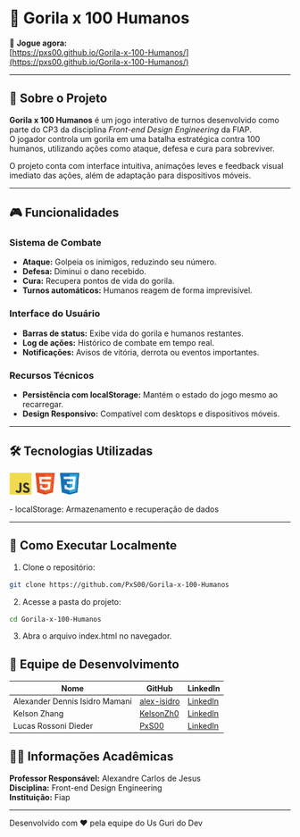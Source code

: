 # 🦍 Gorila x 100 Humanos

🔗 **Jogue agora:**  
[https://pxs00.github.io/Gorila-x-100-Humanos/](https://pxs00.github.io/Gorila-x-100-Humanos/)

---

## 📌 Sobre o Projeto

**Gorila x 100 Humanos** é um jogo interativo de turnos desenvolvido como parte do CP3 da disciplina *Front-end Design Engineering* da FIAP.  
O jogador controla um gorila em uma batalha estratégica contra 100 humanos, utilizando ações como ataque, defesa e cura para sobreviver.

O projeto conta com interface intuitiva, animações leves e feedback visual imediato das ações, além de adaptação para dispositivos móveis.

---

## 🎮 Funcionalidades

### Sistema de Combate
- **Ataque:** Golpeia os inimigos, reduzindo seu número.
- **Defesa:** Diminui o dano recebido.
- **Cura:** Recupera pontos de vida do gorila.
- **Turnos automáticos:** Humanos reagem de forma imprevisível.

### Interface do Usuário
- **Barras de status:** Exibe vida do gorila e humanos restantes.
- **Log de ações:** Histórico de combate em tempo real.
- **Notificações:** Avisos de vitória, derrota ou eventos importantes.

### Recursos Técnicos
- **Persistência com localStorage:** Mantém o estado do jogo mesmo ao recarregar.
- **Design Responsivo:** Compatível com desktops e dispositivos móveis.

---

## 🛠️ Tecnologias Utilizadas
<p align="left">
  <img src="https://raw.githubusercontent.com/devicons/devicon/master/icons/javascript/javascript-original.svg" width="40" />
  <img src="https://raw.githubusercontent.com/devicons/devicon/master/icons/html5/html5-original.svg" width="40" />
  <img src="https://raw.githubusercontent.com/devicons/devicon/master/icons/css3/css3-original.svg" width="40" />
</p>
- localStorage: Armazenamento e recuperação de dados

---

## 🚀 Como Executar Localmente

1. Clone o repositório:

```bash
git clone https://github.com/PxS00/Gorila-x-100-Humanos
```

2. Acesse a pasta do projeto:
```bash
cd Gorila-x-100-Humanos
```

3. Abra o arquivo index.html no navegador.

## 👥 Equipe de Desenvolvimento

| Nome                           | GitHub                                        | LinkedIn                                                                |
| ------------------------------ | --------------------------------------------- | ----------------------------------------------------------------------- |
| Alexander Dennis Isidro Mamani | [alex-isidro](https://github.com/alex-isidro) | [LinkedIn](https://www.linkedin.com/in/alexander-dennis-a3b48824b/)     |
| Kelson Zhang                   | [KelsonZh0](https://github.com/KelsonZh0)     | [LinkedIn](https://www.linkedin.com/in/kelson-zhang-211456323/)         |
| Lucas Rossoni Dieder           | [PxS00](https://github.com/PxS00)             | [LinkedIn](https://www.linkedin.com/in/lucas-rossoni-dieder-32242a353/) |

## 👨‍🏫 Informações Acadêmicas

**Professor Responsável:** Alexandre Carlos de Jesus  
**Disciplina:** Front-end Design Engineering  
**Instituição:** Fiap 

---

Desenvolvido com ❤️ pela equipe do Us Guri do Dev
